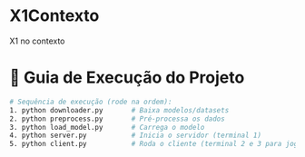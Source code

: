 # X1Contexto
X1 no contexto
# 🚀 Guia de Execução do Projeto

```bash
# Sequência de execução (rode na ordem):
1. python downloader.py       # Baixa modelos/datasets
2. python preprocess.py       # Pré-processa os dados
3. python load_model.py       # Carrega o modelo
4. python server.py           # Inicia o servidor (terminal 1)
5. python client.py           # Roda o cliente (terminal 2 e 3 para jogar) 